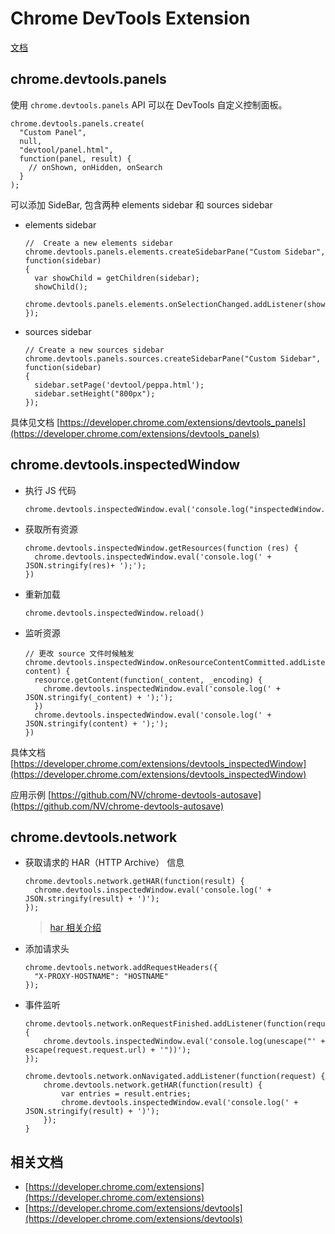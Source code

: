 # Chrome DevTools Extension

[文档](https://developer.chrome.com/devtools/docs/integrating#devtools_chrome_extensions)

## chrome.devtools.panels

使用 `chrome.devtools.panels` API 可以在 DevTools 自定义控制面板。

```
chrome.devtools.panels.create(
  "Custom Panel",
  null,
  "devtool/panel.html",
  function(panel, result) {
    // onShown, onHidden, onSearch
  }
);
```

可以添加 SideBar, 包含两种 elements sidebar 和  sources sidebar

- elements sidebar

	```
	//  Create a new elements sidebar
	chrome.devtools.panels.elements.createSidebarPane("Custom Sidebar", function(sidebar)
	{ 
	  var showChild = getChildren(sidebar);
	  showChild();
	  chrome.devtools.panels.elements.onSelectionChanged.addListener(showChild);
	});
	```

- sources sidebar

	```
	// Create a new sources sidebar
	chrome.devtools.panels.sources.createSidebarPane("Custom Sidebar", function(sidebar)
	{
	  sidebar.setPage('devtool/peppa.html');
	  sidebar.setHeight("800px");
	});
	```

具体见文档 [https://developer.chrome.com/extensions/devtools_panels](https://developer.chrome.com/extensions/devtools_panels)

## chrome.devtools.inspectedWindow

- 执行 JS 代码
		
	```
	chrome.devtools.inspectedWindow.eval('console.log("inspectedWindow.eval");');
	```
	
- 获取所有资源	
	
	```
	chrome.devtools.inspectedWindow.getResources(function (res) {
	  chrome.devtools.inspectedWindow.eval('console.log(' + JSON.stringify(res)+ ');');
	})
	```

- 重新加载
	
	```
	chrome.devtools.inspectedWindow.reload()
	```
	
- 监听资源
	
	```
	// 更改 source 文件时候触发
	chrome.devtools.inspectedWindow.onResourceContentCommitted.addListener(function(resource, content) {
	  resource.getContent(function(_content, _encoding) {
	    chrome.devtools.inspectedWindow.eval('console.log(' + JSON.stringify(_content) + ');');
	  })
	  chrome.devtools.inspectedWindow.eval('console.log(' + JSON.stringify(content) + ');');
	})
	```

具体文档 [https://developer.chrome.com/extensions/devtools_inspectedWindow](https://developer.chrome.com/extensions/devtools_inspectedWindow)

应用示例 [https://github.com/NV/chrome-devtools-autosave](https://github.com/NV/chrome-devtools-autosave)

## chrome.devtools.network

- 获取请求的 HAR（HTTP Archive） 信息

	```
	chrome.devtools.network.getHAR(function(result) {
	  chrome.devtools.inspectedWindow.eval('console.log(' + JSON.stringify(result) + ')');
	});
	```
	
	> [har 相关介绍](http://www.softwareishard.com/blog/har-12-spec/#headers)
	
- 添加请求头

	```
	chrome.devtools.network.addRequestHeaders({
	  "X-PROXY-HOSTNAME": "HOSTNAME"
	});
	```
	
- 事件监听

	```
	chrome.devtools.network.onRequestFinished.addListener(function(request) {
		chrome.devtools.inspectedWindow.eval('console.log(unescape("' + escape(request.request.url) + '"))');
	});

	chrome.devtools.network.onNavigated.addListener(function(request) {
	  	chrome.devtools.network.getHAR(function(result) {
			var entries = result.entries;
			chrome.devtools.inspectedWindow.eval('console.log(' + JSON.stringify(result) + ')');
		});
	}
	```

## 相关文档

- [https://developer.chrome.com/extensions](https://developer.chrome.com/extensions)
- [https://developer.chrome.com/extensions/devtools](https://developer.chrome.com/extensions/devtools)

